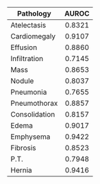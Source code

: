 

| Pathology     | AUROC         |
| ------------- |:-------------:|
| Atelectasis   | 0.8321        |
| Cardiomegaly  | 0.9107        |
| Effusion      | 0.8860        |
| Infiltration  | 0.7145        |
| Mass          | 0.8653        |
| Nodule        | 0.8037        |
| Pneumonia     | 0.7655        |
| Pneumothorax  | 0.8857        |
| Consolidation | 0.8157        |
| Edema         | 0.9017        |
| Emphysema     | 0.9422        |
| Fibrosis      | 0.8523        |
| P.T.          | 0.7948        |
| Hernia        | 0.9416        |



